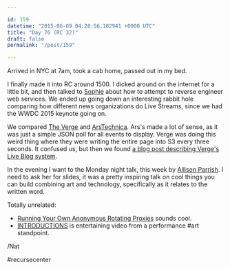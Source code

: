 ```yaml
---

id: 159
datetime: "2015-06-09 04:28:56.182941 +0000 UTC"
title: "Day 76 (RC 32)"
draft: false
permalink: "/post/159"

---
```


Arrived in NYC at 7am, took a cab home, passed out in my bed.

I finally made it into RC around 1500. I dicked around on the internet for a little bit, and then talked to [Sophie](https://sfrapoport.github.io/) about how to attempt to reverse engineer web services. We ended up going down an interesting rabbit hole comparing how different news organizations do Live Streams, since we had the WWDC 2015 keynote going on.

We compared [The Verge](http://live.theverge.com/apple-wwdc-2015-liveblog/) and [ArsTechnica](http://live.arstechnica.com/apples-wwdc-2015-keynote-liveblog/). Ars's made a lot of sense, as it was just a simple JSON poll for all events to display. Verge was doing this weird thing where they were writing the entire page into S3 every three seconds. It confused us, but then we found [a blog post describing Verge's Live Blog system](http://product.voxmedia.com/2012/6/15/5426782/introducing-syllabus-vox-medias-s3-powered-liveblog-platform).

In the evening I want to the Monday night talk, this week by [Allison Parrish](http://www.decontextualize.com/). I need to ask her for slides, it was a pretty inspiring talk on cool things you can build combining art and technology, specifically as it relates to the written word.

Totally unrelated:

 - [Running Your Own Anonymous Rotating Proxies](http://blog.databigbang.com/running-your-own-anonymous-rotating-proxies/) sounds cool.
 - [INTRODUCTIONS](https://vimeo.com/125095515) is entertaining video from a performance #art standpoint.

/Nat

#recursecenter
